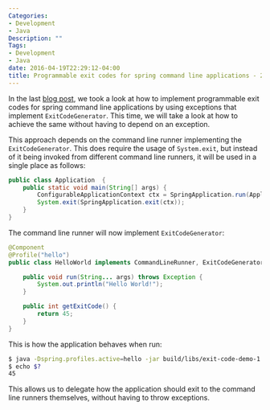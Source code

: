```yaml
---
Categories:
- Development
- Java
Description: ""
Tags:
- Development
- Java
date: 2016-04-19T22:29:12-04:00
title: Programmable exit codes for spring command line applications - 2
---
```

In the last [blog post](/blog/2016/04/17/programmable-exit-codes-for-spring-command-line-applications/), we took a look at how to implement programmable exit codes for spring command line applications by using exceptions that implement `ExitCodeGenerator`. This time, we will take a look at how to achieve the same without having to depend on an exception.

<!--more-->

This approach depends on the command line runner implementing the `ExitCodeGenerator`. This does require the usage of `System.exit`, but instead of it being invoked from different command line runners, it will be used in a single place as follows:

```java
public class Application  {
    public static void main(String[] args) {
        ConfigurableApplicationContext ctx = SpringApplication.run(Application.class, args);
        System.exit(SpringApplication.exit(ctx));
    }
}
```
The command line runner will now implement `ExitCodeGenerator`:

```java
@Component
@Profile("hello")
public class HelloWorld implements CommandLineRunner, ExitCodeGenerator {

    public void run(String... args) throws Exception {
        System.out.println("Hello World!");
    }

    public int getExitCode() {
        return 45;
    }
}
```
This is how the application behaves when run:

```bash
$ java -Dspring.profiles.active=hello -jar build/libs/exit-code-demo-1.0-SNAPSHOT.jar > /dev/null 2>&1
$ echo $?
45
```

This allows us to delegate how the application should exit to the command line runners themselves, without having to throw exceptions.
